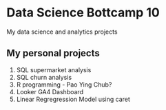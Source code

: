 # Data Science Bottcamp 10
My data science and analytics projects

## My personal projects

1. SQL supermarket analysis
2. SQL churn analysis
3. R programming - Pao Ying Chub?
4. Looker GA4 Dashboard
5. Linear Regregression Model using caret
